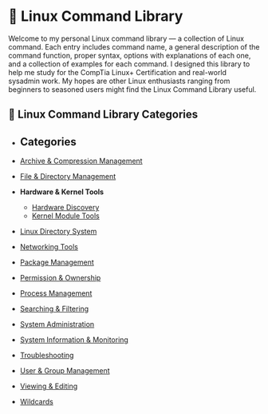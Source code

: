 
# 🐧 Linux Command Library

Welcome to my personal Linux command library — a collection of Linux command. Each entry includes command name, a general description of the command function, proper syntax, options with explanations of each one, and a collection of examples for each command. I designed this library to help me study for the CompTia Linux+ Certification and real-world sysadmin work. My hopes are other Linux enthusiasts ranging from beginners to seasoned users might find the Linux Command Library useful.

## 📁 Linux Command Library Categories

- ## Categories

- [Archive & Compression Management](./Archiving_and_Compressing_Management/Archiving_and_Compressing_Commands.md)
- [File & Directory Management](./File_and_Directory_Management/File_and_Directory_Commands.md)
- **Hardware & Kernel Tools**
  - [Hardware Discovery](./Hardware_and_kernel_tools/Hardware_Discovery.md)
  - [Kernel Module Tools](./Hardware_and_kernel_tools/Kernel_Module_Tools.md)
- [Linux Directory System](./Linux_Directory_System/Linux_Directory.md)
- [Networking Tools](./Networking_Tools/Networking_Commands.md)
- [Package Management](./Package_Management/Package_Management_Commands.md)
- [Permission & Ownership](./Permissions_and_Ownership/Permissions_and_Ownership_Commands.md)
- [Process Management](./Process_Management/Processing_Commands.md)
- [Searching & Filtering](./Search_and_Filter_Management/Search_and_Filter_Commands.md)
- [System Administration](./System_Administration/System_Administration.md)
- [System Information & Monitoring](./System_Information_and_Monitoring_Management/System_Information_and_Monitoring_Management.md)
- [Troubleshooting](./TroubleShooting_Management/TroubleShooting_Management.md)
- [User & Group Management](./User_and_Group_Management/User_and_Group_Management.md)
- [Viewing & Editing](./Viewing_and_Editing_Management/Viewing_and_Editing_Management.md)
- [Wildcards](./WildCards/WildCards.md)


